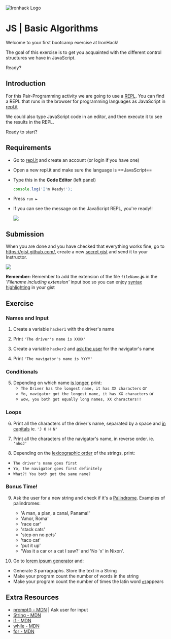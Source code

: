 ![Ironhack Logo](https://i.imgur.com/1QgrNNw.png)

# JS | Basic Algorithms

Welcome to your first bootcamp exercise at IronHack!

The goal of this exercise is to get you acquainted with the different control structures we have in JavaScript.

Ready?

## Introduction

For this Pair-Programming activity we are going to use a [REPL](https://en.wikipedia.org/wiki/Read%E2%80%93eval%E2%80%93print_loop). You can find a REPL that runs in the browser for programming languages as JavaScript in [repl.it](https://repl.it/)

We could also type JavaScript code in an editor, and then execute it to see the results in the REPL.

Ready to start?

## Requirements

- Go to [repl.it](https://repl.it/languages/javascript) and create an account (or login if you have one)
- Open a new repl.it and make sure the language is ==JavaScript==
- Type this in the **Code Editor** (left panel)

  ```javascript
  console.log('I'm Ready!');
  ```
- Press `run ►`
- If you can see the message on the JavaScript REPL, you're ready!!

  ![](https://i.imgur.com/4TQislb.png)

## Submission

When you are done and you have checked that everything works fine, go to https://gist.github.com/, create a new [secret gist](https://help.github.com/articles/about-gists/#secret-gists) and send it to your Instructor.

 ![](https://i.imgur.com/ux5em6j.png)

**Remember:** Remember to add the extension of the file `fileName`**.js** in the *'Filename including extension'* input box so you can enjoy [syntax highlighting](https://en.wikipedia.org/wiki/Syntax_highlighting) in your gist

## Exercise

### Names and Input

1. Create a variable `hacker1` with the driver's name

2. Print `'The driver's name is XXXX'`

3. Create a variable `hacker2` and [ask the user](https://developer.mozilla.org/en-US/docs/Web/API/Window/prompt) for the navigator's name

4. Print `'The navigator's name is YYYY'`

### Conditionals

5. Depending on which name [is longer](https://developer.mozilla.org/en-US/docs/Web/JavaScript/Reference/Global_Objects/String/length), print:
	- `The Driver has the longest name, it has XX characters` or
	- `Yo, navigator got the longest name, it has XX characters` or
	- `wow, you both got equally long names, XX characters!!`

### Loops

6. Print all the characters of the driver's name, separated by a space and [in capitals](https://developer.mozilla.org/en-US/docs/Web/JavaScript/Reference/Global_Objects/String/toUpperCase)
  ie. `'J O H N'`
  
7. Print all the characters of the navigator's name, in reverse order.
  ie. `'nhoJ'`
  
8. Depending on the [lexicographic order](https://en.wikipedia.org/wiki/Lexicographical_order) of the strings, print:
  - `The driver's name goes first`
  - `Yo, the navigator goes first definitely`
  - `What?! You both got the same name?`

### Bonus Time!

9. Ask the user for a new string and check if it's a [Palindrome](https://en.wikipedia.org/wiki/Palindrome). Examples of palindromes:
	- 'A man, a plan, a canal, Panama!'
	- 'Amor, Roma'
	- 'race car'
	- 'stack cats'
	- 'step on no pets'
	- 'taco cat'
	- 'put it up'
	- 'Was it a car or a cat I saw?' and 'No \'x\' in Nixon'.

10. Go to [lorem ipsum generator](http://www.lipsum.com/) and:
  - Generate 3 parragraphs. Store the text in a String
  - Make your program count the number of words in the string
  - Make your program count the number of times the latin word [`et`](https://en.wiktionary.org/wiki/et#Latin)appears

## Extra Resources

- [prompt() - MDN](https://developer.mozilla.org/en-US/docs/Web/API/Window/prompt) | Ask user for input
- [String - MDN](https://developer.mozilla.org/en-US/docs/Web/JavaScript/Reference/Global_Objects/String)
- [if - MDN](https://developer.mozilla.org/en-US/docs/Web/JavaScript/Reference/Statements/if...else)
- [while - MDN](https://developer.mozilla.org/en-US/docs/Web/JavaScript/Reference/Statements/while)
- [for - MDN](https://developer.mozilla.org/en-US/docs/Web/JavaScript/Reference/Statements/for)
